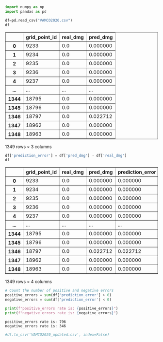 ```python
import numpy as np
import pandas as pd
```


```python
df=pd.read_csv("VAMCO2020.csv")
df
```




<div>
<style scoped>
    .dataframe tbody tr th:only-of-type {
        vertical-align: middle;
    }

    .dataframe tbody tr th {
        vertical-align: top;
    }

    .dataframe thead th {
        text-align: right;
    }
</style>
<table border="1" class="dataframe">
  <thead>
    <tr style="text-align: right;">
      <th></th>
      <th>grid_point_id</th>
      <th>real_dmg</th>
      <th>pred_dmg</th>
    </tr>
  </thead>
  <tbody>
    <tr>
      <th>0</th>
      <td>9233</td>
      <td>0.0</td>
      <td>0.000000</td>
    </tr>
    <tr>
      <th>1</th>
      <td>9234</td>
      <td>0.0</td>
      <td>0.000000</td>
    </tr>
    <tr>
      <th>2</th>
      <td>9235</td>
      <td>0.0</td>
      <td>0.000000</td>
    </tr>
    <tr>
      <th>3</th>
      <td>9236</td>
      <td>0.0</td>
      <td>0.000000</td>
    </tr>
    <tr>
      <th>4</th>
      <td>9237</td>
      <td>0.0</td>
      <td>0.000000</td>
    </tr>
    <tr>
      <th>...</th>
      <td>...</td>
      <td>...</td>
      <td>...</td>
    </tr>
    <tr>
      <th>1344</th>
      <td>18795</td>
      <td>0.0</td>
      <td>0.000000</td>
    </tr>
    <tr>
      <th>1345</th>
      <td>18796</td>
      <td>0.0</td>
      <td>0.000000</td>
    </tr>
    <tr>
      <th>1346</th>
      <td>18797</td>
      <td>0.0</td>
      <td>0.022712</td>
    </tr>
    <tr>
      <th>1347</th>
      <td>18962</td>
      <td>0.0</td>
      <td>0.000000</td>
    </tr>
    <tr>
      <th>1348</th>
      <td>18963</td>
      <td>0.0</td>
      <td>0.000000</td>
    </tr>
  </tbody>
</table>
<p>1349 rows × 3 columns</p>
</div>




```python
df['prediction_error'] = df['pred_dmg'] - df['real_dmg']
df
```




<div>
<style scoped>
    .dataframe tbody tr th:only-of-type {
        vertical-align: middle;
    }

    .dataframe tbody tr th {
        vertical-align: top;
    }

    .dataframe thead th {
        text-align: right;
    }
</style>
<table border="1" class="dataframe">
  <thead>
    <tr style="text-align: right;">
      <th></th>
      <th>grid_point_id</th>
      <th>real_dmg</th>
      <th>pred_dmg</th>
      <th>prediction_error</th>
    </tr>
  </thead>
  <tbody>
    <tr>
      <th>0</th>
      <td>9233</td>
      <td>0.0</td>
      <td>0.000000</td>
      <td>0.000000</td>
    </tr>
    <tr>
      <th>1</th>
      <td>9234</td>
      <td>0.0</td>
      <td>0.000000</td>
      <td>0.000000</td>
    </tr>
    <tr>
      <th>2</th>
      <td>9235</td>
      <td>0.0</td>
      <td>0.000000</td>
      <td>0.000000</td>
    </tr>
    <tr>
      <th>3</th>
      <td>9236</td>
      <td>0.0</td>
      <td>0.000000</td>
      <td>0.000000</td>
    </tr>
    <tr>
      <th>4</th>
      <td>9237</td>
      <td>0.0</td>
      <td>0.000000</td>
      <td>0.000000</td>
    </tr>
    <tr>
      <th>...</th>
      <td>...</td>
      <td>...</td>
      <td>...</td>
      <td>...</td>
    </tr>
    <tr>
      <th>1344</th>
      <td>18795</td>
      <td>0.0</td>
      <td>0.000000</td>
      <td>0.000000</td>
    </tr>
    <tr>
      <th>1345</th>
      <td>18796</td>
      <td>0.0</td>
      <td>0.000000</td>
      <td>0.000000</td>
    </tr>
    <tr>
      <th>1346</th>
      <td>18797</td>
      <td>0.0</td>
      <td>0.022712</td>
      <td>0.022712</td>
    </tr>
    <tr>
      <th>1347</th>
      <td>18962</td>
      <td>0.0</td>
      <td>0.000000</td>
      <td>0.000000</td>
    </tr>
    <tr>
      <th>1348</th>
      <td>18963</td>
      <td>0.0</td>
      <td>0.000000</td>
      <td>0.000000</td>
    </tr>
  </tbody>
</table>
<p>1349 rows × 4 columns</p>
</div>




```python
# Count the number of positive and negative errors
positive_errors = sum(df['prediction_error'] > 0)
negative_errors = sum(df['prediction_error'] < 0)
```


```python
print(f"positive_errors rate is: {positive_errors}")
print(f"negative_errors rate is: {negative_errors}")
```

    positive_errors rate is: 796
    negative_errors rate is: 346



```python
#df.to_csv('VAMCO2020_updated.csv', index=False)
```
